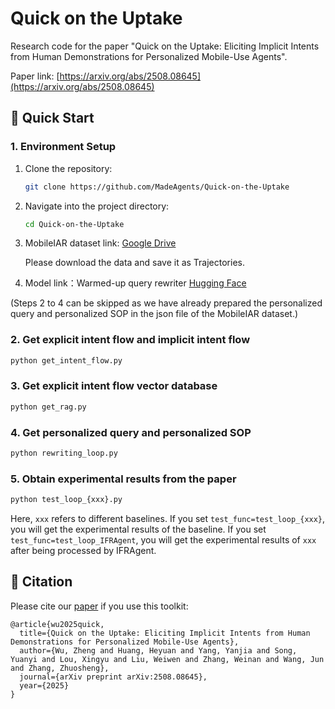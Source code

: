 # Quick on the Uptake

Research code for the paper "Quick on the Uptake: Eliciting Implicit Intents from Human Demonstrations for Personalized Mobile-Use Agents".

Paper link: [https://arxiv.org/abs/2508.08645](https://arxiv.org/abs/2508.08645)
## 🚀 Quick Start
### 1. Environment Setup
1. Clone the repository:
   ```bash
   git clone https://github.com/MadeAgents/Quick-on-the-Uptake
   ```
2. Navigate into the project directory:
   ```bash
   cd Quick-on-the-Uptake
   ```
3. MobileIAR dataset link: [Google Drive]()

   Please download the data and save it as Trajectories.

4. Model link：Warmed-up query rewriter [Hugging Face]()

(Steps 2 to 4 can be skipped as we have already prepared the personalized query and personalized SOP in the json file of the MobileIAR dataset.)

### 2. Get explicit intent flow and implicit intent flow
```bash
python get_intent_flow.py
```

### 3. Get explicit intent flow vector database
```bash
python get_rag.py
```

### 4. Get personalized query and personalized SOP 
```bash
python rewriting_loop.py
```

### 5. Obtain experimental results from the paper
```bash
python test_loop_{xxx}.py
```
Here, `xxx` refers to different baselines. If you set `test_func=test_loop_{xxx}`, you will get the experimental results of the baseline. If you set `test_func=test_loop_IFRAgent`, you will get the experimental results of `xxx` after being processed by IFRAgent.

## 📑 Citation

Please cite our [paper]() if you use this toolkit:

```
@article{wu2025quick,
  title={Quick on the Uptake: Eliciting Implicit Intents from Human Demonstrations for Personalized Mobile-Use Agents},
  author={Wu, Zheng and Huang, Heyuan and Yang, Yanjia and Song, Yuanyi and Lou, Xingyu and Liu, Weiwen and Zhang, Weinan and Wang, Jun and Zhang, Zhuosheng},
  journal={arXiv preprint arXiv:2508.08645},
  year={2025}
}
``` 

